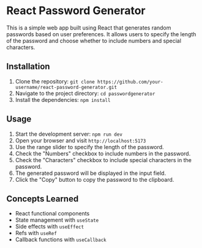 # React Password Generator

This is a simple web app built using React that generates random passwords based on user preferences. It allows users to specify the length of the password and choose whether to include numbers and special characters.

## Installation

1. Clone the repository: `git clone https://github.com/your-username/react-password-generator.git`
2. Navigate to the project directory: `cd passwordgenerator`
3. Install the dependencies: `npm install`

## Usage

1. Start the development server: `npm run dev`
2. Open your browser and visit `http://localhost:5173`
3. Use the range slider to specify the length of the password.
4. Check the "Numbers" checkbox to include numbers in the password.
5. Check the "Characters" checkbox to include special characters in the password.
6. The generated password will be displayed in the input field.
7. Click the "Copy" button to copy the password to the clipboard.

## Concepts Learned

- React functional components
- State management with `useState`
- Side effects with `useEffect`
- Refs with `useRef`
- Callback functions with `useCallback`